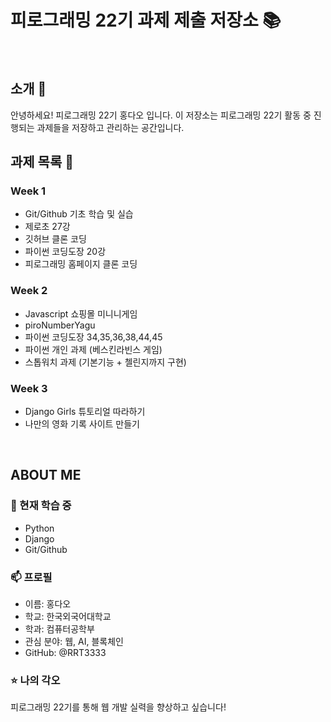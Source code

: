 # 피로그래밍 22기 과제 제출 저장소 📚
<br>

## 소개 🚀
안녕하세요! 피로그래밍 22기 홍다오 입니다.
이 저장소는 피로그래밍 22기 활동 중 진행되는 과제들을 저장하고 관리하는 공간입니다.
<br>

## 과제 목록 📕
### Week 1
- Git/Github 기초 학습 및 실습
- 제로초 27강
- 깃허브 클론 코딩
- 파이썬 코딩도장 20강
- 피로그래밍 홈페이지 클론 코딩

### Week 2
- Javascript 쇼핑몰 미니니게임
- piroNumberYagu
- 파이썬 코딩도장 34,35,36,38,44,45
- 파이썬 개인 과제 (베스킨라빈스 게임)
- 스톱워치 과제 (기본기능 + 첼린지까지 구현)

### Week 3
- Django Girls 튜토리얼 따라하기
- 나만의 영화 기록 사이트 만들기

<br>

## ABOUT ME
### 🌱 현재 학습 중
- Python
- Django
- Git/Github

### 📫 프로필
- 이름: 홍다오
- 학교: 한국외국어대학교
- 학과: 컴퓨터공학부
- 관심 분야: 웹, AI, 블록체인
- GitHub: @RRT3333

### ⭐ 나의 각오
피로그래밍 22기를 통해 웹 개발 실력을 향상하고 싶습니다!